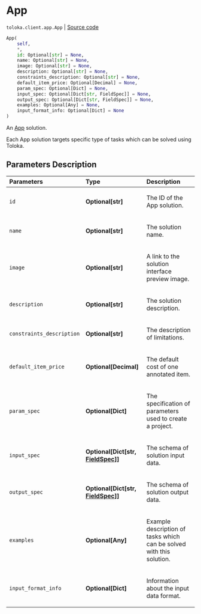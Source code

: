 # App
`toloka.client.app.App` | [Source code](https://github.com/Toloka/toloka-kit/blob/v1.0.2/src/client/app/__init__.py#L91)

```python
App(
    self,
    *,
    id: Optional[str] = None,
    name: Optional[str] = None,
    image: Optional[str] = None,
    description: Optional[str] = None,
    constraints_description: Optional[str] = None,
    default_item_price: Optional[Decimal] = None,
    param_spec: Optional[Dict] = None,
    input_spec: Optional[Dict[str, FieldSpec]] = None,
    output_spec: Optional[Dict[str, FieldSpec]] = None,
    examples: Optional[Any] = None,
    input_format_info: Optional[Dict] = None
)
```

An [App](https://toloka.ai/en/docs/toloka-apps/concepts/) solution.


Each App solution targets specific type of tasks which can be solved using Toloka.

## Parameters Description

| Parameters | Type | Description |
| :----------| :----| :-----------|
`id`|**Optional\[str\]**|<p>The ID of the App solution.</p>
`name`|**Optional\[str\]**|<p>The solution name.</p>
`image`|**Optional\[str\]**|<p>A link to the solution interface preview image.</p>
`description`|**Optional\[str\]**|<p>The solution description.</p>
`constraints_description`|**Optional\[str\]**|<p>The description of limitations.</p>
`default_item_price`|**Optional\[Decimal\]**|<p>The default cost of one annotated item.</p>
`param_spec`|**Optional\[Dict\]**|<p>The specification of parameters used to create a project.</p>
`input_spec`|**Optional\[Dict\[str, [FieldSpec](toloka.client.project.field_spec.FieldSpec.md)\]\]**|<p>The schema of solution input data.</p>
`output_spec`|**Optional\[Dict\[str, [FieldSpec](toloka.client.project.field_spec.FieldSpec.md)\]\]**|<p>The schema of solution output data.</p>
`examples`|**Optional\[Any\]**|<p>Example description of tasks which can be solved with this solution.</p>
`input_format_info`|**Optional\[Dict\]**|<p>Information about the input data format.</p>
